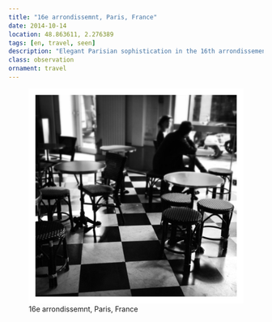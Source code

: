 ```yaml
---
title: "16e arrondissemnt, Paris, France"
date: 2014-10-14
location: 48.863611, 2.276389
tags: [en, travel, seen]
description: "Elegant Parisian sophistication in the 16th arrondissement, where architectural refinement meets the quiet luxury of urban living." 
class: observation
ornament: travel
---
```


<figure>
  <img src="/assets/img/2014-10-14-16e-arrondissemnt-paris-france.jpeg" alt="16e arrondissemnt, Paris, France">
  <figcaption>16e arrondissemnt, Paris, France</figcaption>
</figure>
